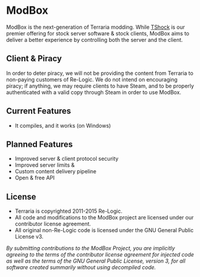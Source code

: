 # ModBox

ModBox is the next-generation of Terraria modding. While [TShock](https://github.com/NyxStudios/TShock) is our premier offering for stock server software & stock clients, ModBox aims to deliver a better experience by controlling both the server and the client.

## Client & Piracy

In order to deter piracy, we will not be providing the content from Terraria to non-paying customers of Re-Logic. We do not intend on encouraging piracy; if anything, we may require clients to have Steam, and to be properly authenticated with a valid copy through Steam in order to use ModBox.

## Current Features

* It compiles, and it works (on Windows)

## Planned Features

* Improved server & client protocol security
* Improved server limits & 
* Custom content delivery pipeline
* Open & free API

## License

* Terraria is copyrighted 2011-2015 Re-Logic.
* All code and modifications to the ModBox project are licensed under our contributor license agreement.
* All original non-Re-Logic code is licensed under the GNU General Public License v3.

_By submitting contributions to the ModBox Project, you are implicitly agreeing to the terms of the contributor license agreement for injected code as well as the terms of the GNU General Public License, version 3, for all software created summarily without using decompiled code._
